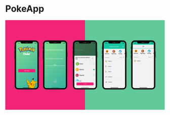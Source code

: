 # PokeApp
<img src="src/assets/demo.png" style="width: 650px; max-width: 100%; height: auto" title="Demo" />
